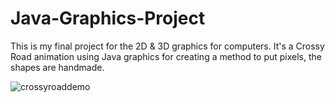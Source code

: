 # Java-Graphics-Project

This is my final project for the 2D & 3D graphics for computers.
It's a Crossy Road animation using Java graphics for creating a method to put pixels, the shapes are handmade.

![crossyroaddemo](https://github.com/EricMtz21/Java-Graphics-Project/assets/89113842/a09b45bd-387e-4081-bba1-3be950d0c77a)
